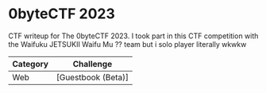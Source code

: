# 0byteCTF 2023
CTF writeup for The 0byteCTF 2023. I took part in this CTF competition with the Waifuku JETSUKII Waifu Mu ?? team but i solo player literally wkwkw

| Category | Challenge |
| --- | --- |
| Web | [Guestbook (Beta)]


